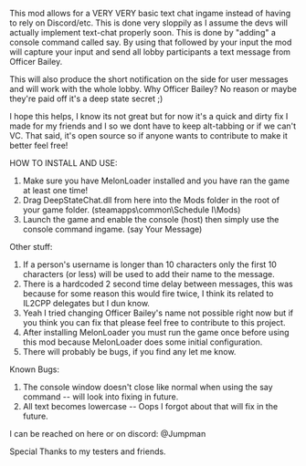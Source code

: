 This mod allows for a VERY VERY basic text chat ingame instead of having to rely on Discord/etc. This is done very sloppily as I assume the devs will actually implement text-chat properly soon. This is done by "adding" a console command called say. By using that followed by your input the mod will capture your input and send all lobby participants a text message from Officer Bailey.

This will also produce the short notification on the side for user messages and will work with the whole lobby. Why Officer Bailey? No reason or maybe they're paid off it's a deep state secret ;)

I hope this helps, I know its not great but for now it's a quick and dirty fix I made for my friends and I so we dont have to keep alt-tabbing or if we can't VC. That said, it's open source so if anyone wants to contribute to make it better feel free!

HOW TO INSTALL AND USE:
1. Make sure you have MelonLoader installed and you have ran the game at least one time!
2. Drag DeepStateChat.dll from here into the Mods folder in the root of your game folder. (steamapps\common\Schedule I\Mods\)
3. Launch the game and enable the console (host) then simply use the console command ingame. (say Your Message)

Other stuff:
1. If a person's username is longer than 10 characters only the first 10 characters (or less) will be used to add their name to the message.
2. There is a hardcoded 2 second time delay between messages, this was because for some reason this would fire twice, I think its related to IL2CPP delegates but I dun know.
3. Yeah I tried changing Officer Bailey's name not possible right now but if you think you can fix that please feel free to contribute to this project. 
4. After installing MelonLoader you must run the game once before using this mod because MelonLoader does some initial configuration.
5. There will probably be bugs, if you find any let me know.

Known Bugs:
1. The console window doesn't close like normal when using the say command -- will look into fixing in future.
2. All text becomes lowercase -- Oops I forgot about that will fix in the future.

I can be reached on here or on discord: @Jumpman

Special Thanks to my testers and friends.
